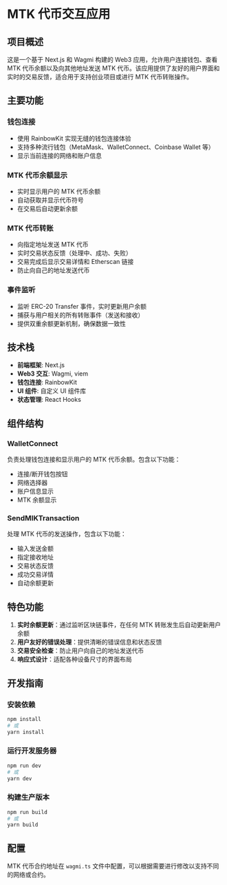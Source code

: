 # MTK 代币交互应用

## 项目概述

这是一个基于 Next.js 和 Wagmi 构建的 Web3 应用，允许用户连接钱包、查看 MTK 代币余额以及向其他地址发送 MTK 代币。该应用提供了友好的用户界面和实时的交易反馈，适合用于支持创业项目或进行 MTK 代币转账操作。

## 主要功能

### 钱包连接
- 使用 RainbowKit 实现无缝的钱包连接体验
- 支持多种流行钱包（MetaMask、WalletConnect、Coinbase Wallet 等）
- 显示当前连接的网络和账户信息

### MTK 代币余额显示
- 实时显示用户的 MTK 代币余额
- 自动获取并显示代币符号
- 在交易后自动更新余额

### MTK 代币转账
- 向指定地址发送 MTK 代币
- 实时交易状态反馈（处理中、成功、失败）
- 交易完成后显示交易详情和 Etherscan 链接
- 防止向自己的地址发送代币

### 事件监听
- 监听 ERC-20 Transfer 事件，实时更新用户余额
- 捕获与用户相关的所有转账事件（发送和接收）
- 提供双重余额更新机制，确保数据一致性

## 技术栈

- **前端框架**: Next.js
- **Web3 交互**: Wagmi, viem
- **钱包连接**: RainbowKit
- **UI 组件**: 自定义 UI 组件库
- **状态管理**: React Hooks

## 组件结构

### WalletConnect
负责处理钱包连接和显示用户的 MTK 代币余额。包含以下功能：
- 连接/断开钱包按钮
- 网络选择器
- 账户信息显示
- MTK 余额显示

### SendMIKTransaction
处理 MTK 代币的发送操作，包含以下功能：
- 输入发送金额
- 指定接收地址
- 交易状态反馈
- 成功交易详情
- 自动余额更新

## 特色功能

1. **实时余额更新**：通过监听区块链事件，在任何 MTK 转账发生后自动更新用户余额
2. **用户友好的错误处理**：提供清晰的错误信息和状态反馈
3. **交易安全检查**：防止用户向自己的地址发送代币
4. **响应式设计**：适配各种设备尺寸的界面布局

## 开发指南

### 安装依赖
```bash
npm install
# 或
yarn install
```

### 运行开发服务器
```bash
npm run dev
# 或
yarn dev
```

### 构建生产版本
```bash
npm run build
# 或
yarn build
```

## 配置

MTK 代币合约地址在 `wagmi.ts` 文件中配置，可以根据需要进行修改以支持不同的网络或合约。

